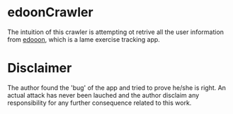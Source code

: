 # edoonCrawler
The intuition of this crawler is attempting ot retrive all the user information from [edooon](https://edooon.com/), which is a lame exercise tracking app.

# Disclaimer
The author found the 'bug' of the app and tried to prove he/she is right. An actual attack has never been lauched and the author disclaim any responsibility for any further consequence related to this work.
